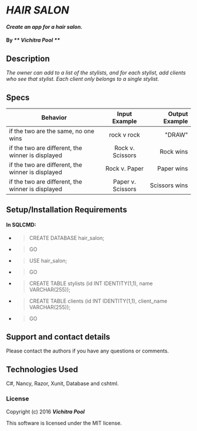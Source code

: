 # _HAIR SALON_

#### _Create an app for a hair salon._

#### By _** Vichitra Pool **_

## Description

_The owner can add to a list of the stylists, and for each stylist, add clients who see that stylist. Each client only belongs to a single stylist._


## Specs

| Behavior     | Input Example  |Output Example  |
| ------------- |:-------------:| -----:|
|if the two are the same, no one wins | rock v rock | "DRAW" |
| if the two are different, the winner is displayed | Rock v. Scissors | Rock wins |
| if the two are different, the winner is displayed | Rock v. Paper | Paper wins |
| if the two are different, the winner is displayed | Paper v. Scissors | Scissors wins |

## Setup/Installation Requirements

#### In SQLCMD:
* >CREATE DATABASE hair_salon;
* >GO
* >USE hair_salon;
* >GO
* >CREATE TABLE stylists (id INT IDENTITY(1,1), name VARCHAR(255));
* >CREATE TABLE clients (id INT IDENTITY(1,1), client_name VARCHAR(255));
* >GO

## Support and contact details

Please contact the authors if you have any questions or comments.

## Technologies Used

C#, Nancy, Razor, Xunit, Database and cshtml.

### License

Copyright (c) 2016 **_Vichitra Pool_**

This software is licensed under the MIT license.
